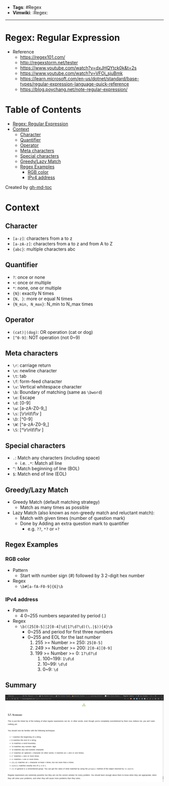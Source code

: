 - __Tags__: #Regex
- __Vimwiki__: :Regex:

______________________________________________________________________

# Regex: Regular Expression

- Reference
  - https://regex101.com/
  - http://regexstorm.net/tester
  - https://www.youtube.com/watch?v=dxJHQYtck0k&t=2s
  - https://www.youtube.com/watch?v=VFOj_sjuBmk
  - https://learn.microsoft.com/en-us/dotnet/standard/base-types/regular-expression-language-quick-reference
  - https://blog.poychang.net/note-regular-expression/

# Table of Contents

- [Regex: Regular Expression](#regex-regular-expression)
- [Context](#context)
  - [Character](#character)
  - [Quantifier](#quantifier)
  - [Operator](#operator)
  - [Meta characters](#meta-characters)
  - [Special characters](#special-characters)
  - [Greedy/Lazy Match](#greedylazy-match)
  - [Regex Examples](#regex-examples)
    - [RGB color](#rgb-color)
    - [IPv4 address](#ipv4-address)

Created by [gh-md-toc](https://github.com/ekalinin/github-markdown-toc)

# Context

## Character

- `[a-z]`: characters from a to z
- `[a-zA-z]`: characters from a to z and from A to Z
- `{abc}`: multiple characters abc

## Quantifier

- `?`: once or none
- `+`: once or multiple
- `*`: none, one or multiple
- `{N}`: exactly N times
- `{N, }`: more or equal N times
- `{N_min, N_max}`: N_min to N_max times

## Operator

- `(cat)|(dog)`: OR operation (cat or dog)
- `[^0-9]`: NOT operation (not 0~9)

## Meta characters

- `\r`: carriage return
- `\n`: newline character
- `\t`: tab
- `\f`: form-feed character
- `\v`: Vertical whitespace character
- `\b`: Boundary of matching (same as `\bword`)
- `\e`: Escape
- `\d`: \[0-9\]
- `\w`: \[a-zA-Z0-9\_\]
- `\s`: \[\\r\\n\\t\\f\\v \]
- `\D`: \[^0-9\]
- `\W`: \[^a-zA-Z0-9\_\]
- `\S`: \[^\\r\\n\\t\\f\\v \]

## Special characters

- `.`: Match any characters (including space)
  - i.e. `.*`: Match all line
- `^`: Match beginning of line (BOL)
- `$`: Match end of line (EOL)

## Greedy/Lazy Match

- Greedy Match (default matching strategy)
  - Match as many times as possible
- Lazy Match (also known as non-greedy match and reluctant match):
  - Match with given times (number of question mark)
  - Done by Adding an extra question mark to quantifier
    - e.g. `??`, `*?` or `+?`

## Regex Examples

### RGB color

- Pattern
  - Start with number sign (#) followed by 3 2-digit hex number
- Regex
  - `\b#[a-fA-F0-9]{6}\b`

### IPv4 address

- Pattern
  - 4 0~255 numbers separated by period (.)
- Regex
  - `\b((25[0-5]|2[0-4]\d|1?\d?\d)(\.|$)){4}\b`
    - 0~255 and period for first three numbers
    - 0~255 and EOL for the last number
      1. 255 >= Number >= 250: `25[0-5]`
      1. 249 >= Number >= 200: `2[0-4][0-9]`
      1. 199 >= Number >= 0: `1?\d?\d`
         1. 100~199: `1\d\d`
         1. 10~99: `\d\d`
         1. 0~9: `\d`

## Summary

![figure - regex_summary](/resources/image/Regex.png)
